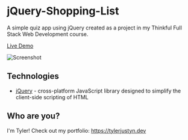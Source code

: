# jQuery-Shopping-List
A simple quiz app using jQuery created as a project in my Thinkful Full Stack Web Development course.

[Live Demo](https://gotylergo.github.io/jquery-quiz-app/)

![Screenshot](https://i.imgur.com/ynamaXG.png)

## Technologies
 - [jQuery](https://jquery.com/) - cross-platform JavaScript library designed to simplify the client-side scripting of HTML

## Who are you?
I'm Tyler! Check out my portfolio: https://tylerjustyn.dev